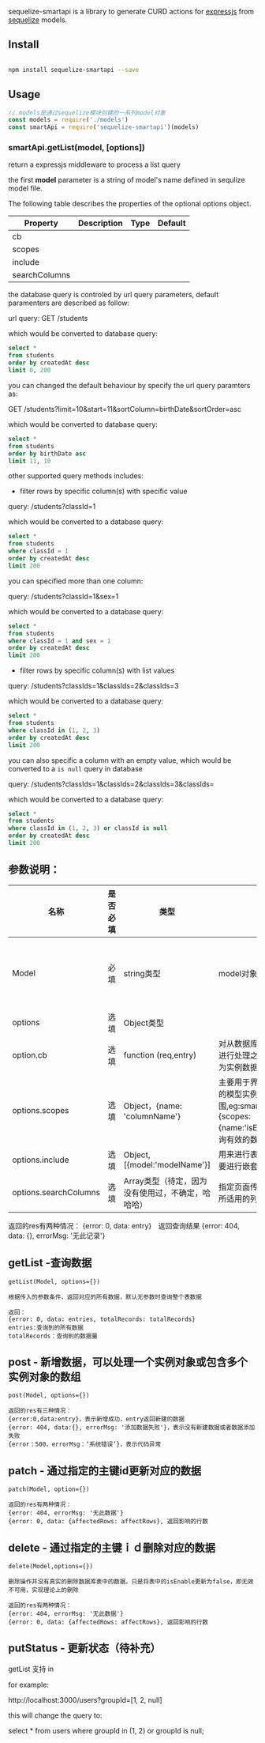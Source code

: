 
sequelize-smartapi is a library to generate CURD actions for [expressjs](https://expressjs.com) from [sequelize](https://sequelize.org) models.


## Install

```bash

npm install sequelize-smartapi --save

```

## Usage

```javascript
// models是通过sequelize模块创建的一系列model对象
const models = require('./models')
const smartApi = require('sequelize-smartapi')(models)
```


### smartApi.getList(model, [options])

return a expressjs middleware to process a list query

the first **model** parameter is a string of model's name defined in sequlize model file.

The following table describes the properties of the optional options object.

|    Property    |  Description   |  Type  | Default  |
|     --         |  --            |  --    |  --      |
|  cb            |
|  scopes        |
|  include       |
|  searchColumns |

the database query is controled by url query parameters, default paramenters are described as follow:

url query: GET /students

which would be converted to database query:

```sql
select * 
from students 
order by createdAt desc 
limit 0, 200
```

you can changed the default behaviour by specify the url query paramters as:

GET /students?limit=10&start=11&sortColumn=birthDate&sortOrder=asc

which would be converted to database query:

```sql
select * 
from students 
order by birthDate asc 
limit 11, 10
```

other supported query methods includes:

+ filter rows by specific column(s) with specific value

query: /students?classId=1

which would be converted to a database query:

```sql
select * 
from students 
where classId = 1
order by createdAt desc
limit 200
```

you can specified more than one column:

query: /students?classId=1&sex=1

which would be converted to a database query:

```sql
select * 
from students 
where classId = 1 and sex = 1
order by createdAt desc
limit 200
```

+ filter rows by specific column(s) with list values

query: /students?classIds=1&classIds=2&classIds=3

which would be converted to a database query:

```sql
select * 
from students 
where classId in (1, 2, 3)
order by createdAt desc
limit 200
```

you can also specific a column with an empty value, which would be converted to a `is null` query in database

query: /students?classIds=1&classIds=2&classIds=3&classIds=

which would be converted to a database query:

```sql
select * 
from students 
where classId in (1, 2, 3) or classId is null
order by createdAt desc
limit 200
```







## 参数说明：
|名称|是否必填|类型|说明|适用的方法|
|--|--|--|--|--|
|Model| 必填| string类型|model对象的名字|post，get，getList，patch，delete，putStatus|
|options| 选填|Object类型|
|option.cb|选填| function (req,entry) |对从数据库获得的实例数据进行处理之后再返回，entry为实例数据|post，get，getList｜
|options.scopes|选填|Object，{name: 'columnName'}|主要用于界定从数据库返回的模型实例的值的范围,eg:smartApi.get('model',{scopes:{name:'isEnable'}}),表示查询有效的数据|get,getList|
|options.include|选填|Object,[{model:'modelName'}]|用来进行表的join,多个表join要进行嵌套|get,getList|
|options.searchColumns|选填|Array类型（待定，因为没有使用过，不确定，哈哈哈）|指定页面传入的搜索关键词所适用的列|getList|



返回的res有两种情况：
{error: 0, data: entry}　返回查询结果
{error: 404, data: {}, errorMsg: '无此记录'}


## getList -查询数据

```
getList(Model, options={})

根据传入的参数条件，返回对应的所有数据，默认无参数时查询整个表数据

返回：
{error: 0, data: entries, totalRecords: totalRecords}
entries:查询到的所有数据
totalRecords：查询到的数据量

```

## post - 新增数据，可以处理一个实例对象或包含多个实例对象的数组

```
post(Model, options={})

返回的res有三种情况：
{error:0,data:entry}，表示新增成功，entry返回新建的数据
{error: 404, data:{}, errorMsg: '添加数据失败'}，表示没有新建数据或者数据添加失败
{error：500，errorMsg：‘系统错误’}，表示代码异常
```

## patch - 通过指定的主键id更新对应的数据

```
patch(Model, option={})

返回的res有两种情况：
{error: 404, errorMsg: '无此数据'}
{error: 0, data: {affectedRows: affectRows}, 返回影响的行数
```

## delete - 通过指定的主键ｉｄ删除对应的数据

```
delete(Model,options={})

删除操作并没有真实的删除数据库表中的数据，只是将表中的isEnable更新为false，即无效不可用，实现理论上的删除

返回的res有两种情况：
{error: 404, errorMsg: '无此数据'}
{error: 0, data: {affectedRows: affectRows}, 返回影响的行数
```

## putStatus - 更新状态（待补充）



getList 支持 in

for example:

http://localhost:3000/users?groupId=[1, 2, null]

this will change the query to:

select * from users where groupId in (1, 2) or groupId is null;